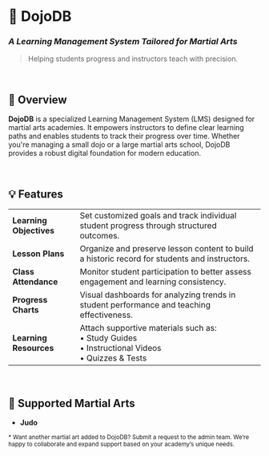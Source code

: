 # 🥋 **DojoDB**
### _A Learning Management System Tailored for Martial Arts_

> Helping students progress and instructors teach with precision.

<br />

## 📘 Overview

**DojoDB** is a specialized Learning Management System (LMS) designed for martial arts academies. It empowers instructors to define clear learning paths and enables students to track their progress over time. Whether you're managing a small dojo or a large martial arts school, DojoDB provides a robust digital foundation for modern education.

<br />

## 💡 Features

| | |
|---------------------|----------------|
| **Learning Objectives** | Set customized goals and track individual student progress through structured outcomes. |
| **Lesson Plans**         | Organize and preserve lesson content to build a historic record for students and instructors. |
| **Class Attendance**     | Monitor student participation to better assess engagement and learning consistency. |
| **Progress Charts**      | Visual dashboards for analyzing trends in student performance and teaching effectiveness. |
| **Learning Resources**   | Attach supportive materials such as:<br>• Study Guides<br>• Instructional Videos<br>• Quizzes & Tests |

<br />

## 🧘 Supported Martial Arts

- **Judo**

<sub>* Want another martial art added to DojoDB? Submit a request to the admin team. We’re happy to collaborate and expand support based on your academy’s unique needs.</sub>
